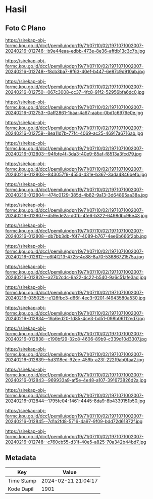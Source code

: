 # Hasil

## Foto C Plano

https://sirekap-obj-formc.kpu.go.id/dcc1/pemilu/pdpr/19/71/07/10/02/1971071002007-20240216-012746--b9e44eaa-edbb-473e-8e36-affdb13c3c7b.jpg

https://sirekap-obj-formc.kpu.go.id/dcc1/pemilu/pdpr/19/71/07/10/02/1971071002007-20240216-012748--f8cb3ba7-8f63-40ef-b447-6e87c9d910ab.jpg

https://sirekap-obj-formc.kpu.go.id/dcc1/pemilu/pdpr/19/71/07/10/02/1971071002007-20240216-012750--067c3008-cc37-4fc8-91f2-52956bfa6dc0.jpg

https://sirekap-obj-formc.kpu.go.id/dcc1/pemilu/pdpr/19/71/07/10/02/1971071002007-20240216-012753--0aff2861-1baa-4a67-aabc-0bd1c6979e0e.jpg

https://sirekap-obj-formc.kpu.go.id/dcc1/pemilu/pdpr/19/71/07/10/02/1971071002007-20240216-012759--8ea11d7b-77f4-4069-ac25-46917a6716ab.jpg

https://sirekap-obj-formc.kpu.go.id/dcc1/pemilu/pdpr/19/71/07/10/02/1971071002007-20240216-012803--94fbfe4f-3da3-40e9-85af-f8513a3fcd79.jpg

https://sirekap-obj-formc.kpu.go.id/dcc1/pemilu/pdpr/19/71/07/10/02/1971071002007-20240216-012803--843057f9-455d-431e-b367-3ada4846befb.jpg

https://sirekap-obj-formc.kpu.go.id/dcc1/pemilu/pdpr/19/71/07/10/02/1971071002007-20240216-012804--474c0129-385d-4b82-9a13-3d64895aa38a.jpg

https://sirekap-obj-formc.kpu.go.id/dcc1/pemilu/pdpr/19/71/07/10/02/1971071002007-20240216-012807--d59ede2a-d0fb-4fe6-b322-6498dbc96e43.jpg

https://sirekap-obj-formc.kpu.go.id/dcc1/pemilu/pdpr/19/71/07/10/02/1971071002007-20240216-012808--db7bb3db-f6f7-4089-b767-4ee6b666f2bb.jpg

https://sirekap-obj-formc.kpu.go.id/dcc1/pemilu/pdpr/19/71/07/10/02/1971071002007-20240216-012812--c6f4f213-4725-4c88-8a70-53686721575a.jpg

https://sirekap-obj-formc.kpu.go.id/dcc1/pemilu/pdpr/19/71/07/10/02/1971071002007-20240216-012820--a27b2cdc-9a22-4c22-b540-9a6c51afe3ad.jpg

https://sirekap-obj-formc.kpu.go.id/dcc1/pemilu/pdpr/19/71/07/10/02/1971071002007-20240216-035025--e126fbc3-d66f-4ec3-9201-f4943580a530.jpg

https://sirekap-obj-formc.kpu.go.id/dcc1/pemilu/pdpr/19/71/07/10/02/1971071002007-20240216-012834--19a6ed20-1d85-4ce3-bd51-098b06112ed7.jpg

https://sirekap-obj-formc.kpu.go.id/dcc1/pemilu/pdpr/19/71/07/10/02/1971071002007-20240216-012838--c190bf29-32c8-4606-89b9-c339d10d3307.jpg

https://sirekap-obj-formc.kpu.go.id/dcc1/pemilu/pdpr/19/71/07/10/02/1971071002007-20240216-012839--5d3118ed-92ee-459b-a23f-222f9ab0faa2.jpg

https://sirekap-obj-formc.kpu.go.id/dcc1/pemilu/pdpr/19/71/07/10/02/1971071002007-20240216-012843--969933a9-af5e-4e48-a107-391673826d2a.jpg

https://sirekap-obj-formc.kpu.go.id/dcc1/pemilu/pdpr/19/71/07/10/02/1971071002007-20240216-012844--1795fe04-1461-4445-8da9-8b4339151b50.jpg

https://sirekap-obj-formc.kpu.go.id/dcc1/pemilu/pdpr/19/71/07/10/02/1971071002007-20240216-012845--7d1a2fd8-5716-4a97-9f09-bdd72d61872f.jpg

https://sirekap-obj-formc.kpu.go.id/dcc1/pemilu/pdpr/19/71/07/10/02/1971071002007-20240216-012748--c760cb55-d31f-40e5-a825-70a342b44bd7.jpg


## Metadata

| Key        | Value               |
| ---------- | ------------------- |
| Time Stamp | 2024-02-21 21:04:17 |
| Kode Dapil | 1901                |



